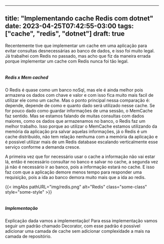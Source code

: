 
---
title: "Implementando cache Redis com dotnet"
date: 2023-04-25T07:42:55-03:00
tags: ["cache", "redis", "dotnet"]
draft: true
---

Recentemente tive que implementar um cache em uma aplicação para evitar consultas desnecessárias ao banco de dados, e isso foi muito legal. Já trabalhei com Redis no passado, mas acho que fiz da maneira errada porque implementar um cache com Redis nunca foi tão legal.
<br/><br/>

##### Redis x Mem cached
O Redis é quase como um banco noSql, mas ele é ainda melhor pois armazena os dados com chave e valor e com isso fica muito mais facil de utilizar ele como um cache.
Mas o ponto principal nessa comparação é: depende, depende de como e quanto dado será utilizado nesse cache. Se for pouco dado como guardar informações de uma sessão, o MemCache faz sentido. Mas se estamos falando de muitas consultas com dados maiores, como os dados que armazenamos no banco, o Redis faz um melhor trabalho. Isso porque ao utilizar o MemCache estamos utilizando da memória da aplicação pra salvar aquelas informações, já o Redis é um cache distribuido, não tem relação nenhuma com a memória da aplicação e é possivel utilizar mais de um Redis database escalando verticalmente esse serviço conforme a demanda cresce.

A primeira vez que for necessário usar o cache a informação não vai estar lá, então é necessário consultar no banco e salvar no cache, a segunda vez já não é necessário ir ao banco, pois a informação estará no cache. E isso faz com que a aplicação demore menos tempo para responder uma requisição, pois a ida ao banco demora muito mais que a ida ao redis.

{{< imgAbs 
pathURL="img/redis.png" 
alt="Redis" 
class="some-class" 
style="some-style" >}}
<br/><br/>

##### Implementação

Explicação dada vamos a implementação!
Para essa implementação vamos seguir um padrão chamado Decorator, com esse padrão é possível adicionar uma camada de cache sem adicionar complexidade a mais na camada de repositório.

